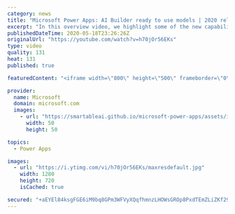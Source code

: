 ```yaml
---
category: news
title: "Microsoft Power Apps: AI Builder ready to use models | 2020 release wave 1 overview"
excerpt: "In this overview video, we highlight some of the new capabilities included in the latest update to Microsoft Power Apps, AI Builder ready to use models.     Here are the capabilities covered:   • Entity extraction helps you by identifying and extracting people, dates, places, locations, etc. from text"
publishedDateTime: 2020-05-18T23:26:26Z
originalUrl: "https://youtube.com/watch?v=h70jOr56EKs"
type: video
quality: 131
heat: 131
published: true

featuredContent: "<iframe width=\"800\" height=\"500\" frameborder=\"0\" src=\"https://www.youtube.com/embed/h70jOr56EKs\" allow=\"accelerometer; autoplay; encrypted-media; gyroscope; picture-in-picture\" allowfullscreen></iframe>"

provider:
  name: Microsoft
  domain: microsoft.com
  images:
    - url: "https://smartableai.github.io/microsoft-power-apps/assets/images/organizations/microsoft.com-50x50.jpg"
      width: 50
      height: 50

topics:
  - Power Apps

images:
  - url: "https://i.ytimg.com/vi/h70jOr56EKs/maxresdefault.jpg"
    width: 1280
    height: 720
    isCached: true

secured: "+aEYEl84ksgFGE6iM9bq8GPm3WFVyXQqfhmnzLHOWsGROp8PxdTEmZLiZKf29XYrsUl0dlQ1QQigHofcZmPevMh5FVU30U2duQCeb5JHuA6+JY2/O8F4LaOjrX1DHI3a9/eX7LrU7ZuRVtDfXjJRicr0C6N/h5DquNq6MGs381o52fjUrymBTeeBmr97mWNX0tbAiTg2j7TSqotK8zlT3h1Jd26QAYn0SCwfdHj+21LpHkIun07rMhuBK+TmsvAe2BZ1uUhCOK0KwzjyPbG94fjAuHcCR9USBmWwSC8t2deiEjljlfNFABizvFm77bewCBW/iomjgpoKUEyYp+mRi/wuedQLzKTvaYmhvuGZHzsbbJl8pRyCEC5afFgZHn3tx5ygqwuTgDs57RDqA6WiQ+ZSghG1HvNdBkm0uSktOEYsGcnSHg3L2PuHpV7AUizy;mujVmInUzdt/5bEXFSADVw=="
---
```


